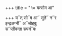 +++
title = "१० यत्सोम आ"

+++
य᳓त् सो᳓म आ᳓ सुते᳓ न᳓र  
इन्द्रअग्नी᳓ अ᳓जोहवुः  
स᳓प्तीवन्ता सपर्य᳓वः